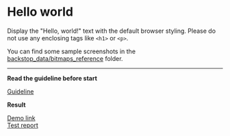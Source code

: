 # Hello world

Display the "Hello, world!" text with the default browser styling. Please do not use any enclosing tags like `<h1>` or `<p>`.

You can find some sample screenshots in the [backstop_data/bitmaps_reference](backstop_data/bitmaps_reference) folder.

___
**Read the guideline before start**

[Guideline](https://github.com/mate-academy/layout_task-guideline/blob/master/README.md)

**Result**

[Demo link](https://OlhaMazurenko.github.io/layout_hello-world/) <br>
[Test report](https://OlhaMazurenko.github.io/layout_hello-world/report/html_report/)

